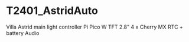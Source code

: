 # T2401_AstridAuto
Villa Astrid main light controller
Pi Pico W 
TFT 2.8"
4 x Cherry MX
RTC + battery
Audio
